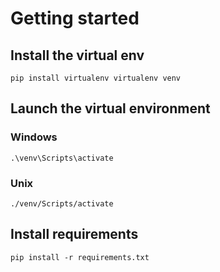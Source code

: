 # Getting started

## Install the virtual env
`
  pip install virtualenv
  virtualenv venv
`

## Launch the virtual environment
### Windows
`
.\venv\Scripts\activate
`
### Unix
`
./venv/Scripts/activate
`

## Install requirements
`
pip install -r requirements.txt
`
